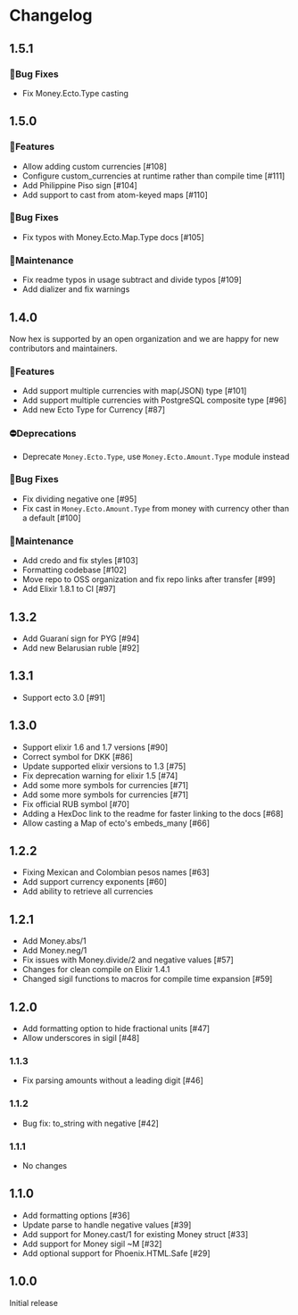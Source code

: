 # Changelog

## 1.5.1

### 🐛Bug Fixes
- Fix Money.Ecto.Type casting

## 1.5.0

### 🚀Features
- Allow adding custom currencies [#108]
- Configure custom_currencies at runtime rather than compile time [#111]
- Add Philippine Piso sign [#104]
- Add support to cast from atom-keyed maps [#110]

### 🐛Bug Fixes
- Fix typos with Money.Ecto.Map.Type docs [#105]

### 🧰Maintenance
- Fix readme typos in usage subtract and divide typos [#109]
- Add dializer and fix warnings

## 1.4.0
Now hex is supported by an open organization and we are happy for new contributors and maintainers.

### 🚀Features
- Add support multiple currencies with map(JSON) type [#101]
- Add support multiple currencies with PostgreSQL composite type [#96]
- Add new Ecto Type for Currency [#87]

### ⛔️Deprecations
- Deprecate `Money.Ecto.Type`, use `Money.Ecto.Amount.Type` module instead

### 🐛Bug Fixes
- Fix dividing negative one [#95]
- Fix cast in `Money.Ecto.Amount.Type` from money with currency other than a default [#100]

### 🧰Maintenance
- Add credo and fix styles [#103]
- Formatting codebase [#102]
- Move repo to OSS organization and fix repo links after transfer [#99]
- Add Elixir 1.8.1 to CI [#97]

## 1.3.2

- Add Guaraní sign for PYG [#94]
- Add new Belarusian ruble [#92]

## 1.3.1

- Support ecto 3.0 [#91]

## 1.3.0

- Support elixir 1.6 and 1.7 versions [#90]
- Correct symbol for DKK [#86]
- Update supported elixir versions to 1.3 [#75]
- Fix deprecation warning for elixir 1.5 [#74]
- Add some more symbols for currencies [#71]
- Add some more symbols for currencies [#71]
- Fix official RUB symbol [#70]
- Adding a HexDoc link to the readme for faster linking to the docs [#68]
- Allow casting a Map of ecto's embeds_many [#66]

## 1.2.2

- Fixing Mexican and Colombian pesos names [#63]
- Add support currency exponents [#60]
- Add ability to retrieve all currencies

## 1.2.1

- Add Money.abs/1
- Add Money.neg/1
- Fix issues with Money.divide/2 and negative values [#57]
- Changes for clean compile on Elixir 1.4.1
- Changed sigil functions to macros for compile time expansion [#59]

## 1.2.0

- Add formatting option to hide fractional units [#47]
- Allow underscores in sigil [#48]

### 1.1.3

- Fix parsing amounts without a leading digit [#46]

### 1.1.2

- Bug fix: to_string with negative [#42]

### 1.1.1

- No changes

## 1.1.0

- Add formatting options [#36]
- Update parse to handle negative values [#39]
- Add support for Money.cast/1 for existing Money struct [#33]
- Add support for Money sigil ~M [#32]
- Add optional support for Phoenix.HTML.Safe [#29]

## 1.0.0

Initial release
